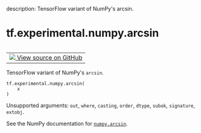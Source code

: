 description: TensorFlow variant of NumPy's arcsin.

<div itemscope itemtype="http://developers.google.com/ReferenceObject">
<meta itemprop="name" content="tf.experimental.numpy.arcsin" />
<meta itemprop="path" content="Stable" />
</div>

# tf.experimental.numpy.arcsin

<!-- Insert buttons and diff -->

<table class="tfo-notebook-buttons tfo-api nocontent" align="left">
<td>
  <a target="_blank" href="https://github.com/tensorflow/tensorflow/blob/r2.4/tensorflow/python/ops/numpy_ops/np_math_ops.py#L699-L701">
    <img src="https://www.tensorflow.org/images/GitHub-Mark-32px.png" />
    View source on GitHub
  </a>
</td>
</table>



TensorFlow variant of NumPy's `arcsin`.

<pre class="devsite-click-to-copy prettyprint lang-py tfo-signature-link">
<code>tf.experimental.numpy.arcsin(
    x
)
</code></pre>



<!-- Placeholder for "Used in" -->

Unsupported arguments: `out`, `where`, `casting`, `order`, `dtype`, `subok`, `signature`, `extobj`.

See the NumPy documentation for [`numpy.arcsin`](https://numpy.org/doc/1.16/reference/generated/numpy.arcsin.html).
